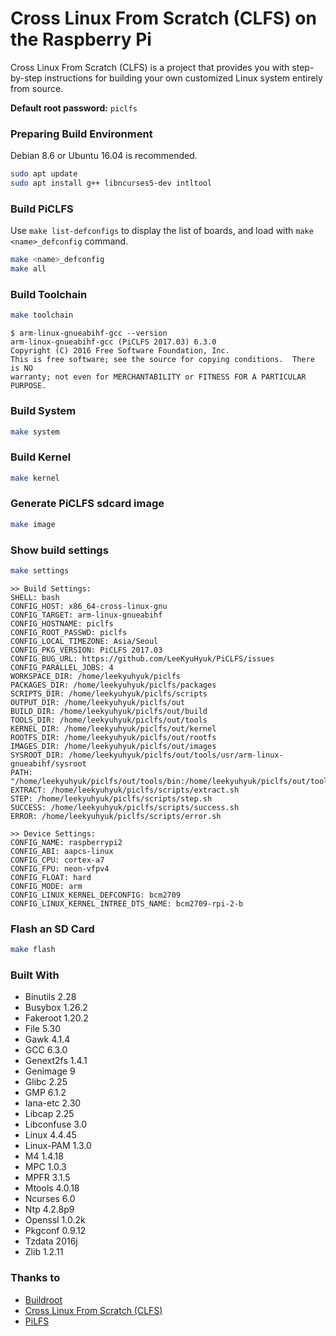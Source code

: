 # Cross Linux From Scratch (CLFS) on the Raspberry Pi

Cross Linux From Scratch (CLFS) is a project that provides you with step-by-step instructions for building your own customized Linux system entirely from source.

**Default root password:** `piclfs`

### Preparing Build Environment

Debian 8.6 or Ubuntu 16.04 is recommended.

``` bash
sudo apt update
sudo apt install g++ libncurses5-dev intltool
```

### Build PiCLFS

Use `make list-defconfigs` to display the list of boards, and load with `make <name>_defconfig` command.

``` bash
make <name>_defconfig
make all
```

### Build Toolchain

``` bash
make toolchain
```

```
$ arm-linux-gnueabihf-gcc --version
arm-linux-gnueabihf-gcc (PiCLFS 2017.03) 6.3.0
Copyright (C) 2016 Free Software Foundation, Inc.
This is free software; see the source for copying conditions.  There is NO
warranty; not even for MERCHANTABILITY or FITNESS FOR A PARTICULAR PURPOSE.
```

### Build System

``` bash
make system
```

### Build Kernel

``` bash
make kernel
```

### Generate PiCLFS sdcard image

``` bash
make image
```

### Show build settings
``` bash
make settings
```

```
>> Build Settings:
SHELL: bash
CONFIG_HOST: x86_64-cross-linux-gnu
CONFIG_TARGET: arm-linux-gnueabihf
CONFIG_HOSTNAME: piclfs
CONFIG_ROOT_PASSWD: piclfs
CONFIG_LOCAL_TIMEZONE: Asia/Seoul
CONFIG_PKG_VERSION: PiCLFS 2017.03
CONFIG_BUG_URL: https://github.com/LeeKyuHyuk/PiCLFS/issues
CONFIG_PARALLEL_JOBS: 4
WORKSPACE_DIR: /home/leekyuhyuk/piclfs
PACKAGES_DIR: /home/leekyuhyuk/piclfs/packages
SCRIPTS_DIR: /home/leekyuhyuk/piclfs/scripts
OUTPUT_DIR: /home/leekyuhyuk/piclfs/out
BUILD_DIR: /home/leekyuhyuk/piclfs/out/build
TOOLS_DIR: /home/leekyuhyuk/piclfs/out/tools
KERNEL_DIR: /home/leekyuhyuk/piclfs/out/kernel
ROOTFS_DIR: /home/leekyuhyuk/piclfs/out/rootfs
IMAGES_DIR: /home/leekyuhyuk/piclfs/out/images
SYSROOT_DIR: /home/leekyuhyuk/piclfs/out/tools/usr/arm-linux-gnueabihf/sysroot
PATH: "/home/leekyuhyuk/piclfs/out/tools/bin:/home/leekyuhyuk/piclfs/out/tools/sbin:/home/leekyuhyuk/piclfs/out/tools/usr/bin:/home/leekyuhyuk/piclfs/out/tools/usr/sbin:/home/leekyuhyuk/bin:/home/leekyuhyuk/.local/bin:/usr/local/sbin:/usr/local/bin:/usr/sbin:/usr/bin:/sbin:/bin:/usr/games:/usr/local/games:/snap/bin"
EXTRACT: /home/leekyuhyuk/piclfs/scripts/extract.sh
STEP: /home/leekyuhyuk/piclfs/scripts/step.sh
SUCCESS: /home/leekyuhyuk/piclfs/scripts/success.sh
ERROR: /home/leekyuhyuk/piclfs/scripts/error.sh

>> Device Settings:
CONFIG_NAME: raspberrypi2
CONFIG_ABI: aapcs-linux
CONFIG_CPU: cortex-a7
CONFIG_FPU: neon-vfpv4
CONFIG_FLOAT: hard
CONFIG_MODE: arm
CONFIG_LINUX_KERNEL_DEFCONFIG: bcm2709
CONFIG_LINUX_KERNEL_INTREE_DTS_NAME: bcm2709-rpi-2-b
```

### Flash an SD Card

``` bash
make flash
```

### Built With

- Binutils 2.28
- Busybox 1.26.2
- Fakeroot 1.20.2
- File 5.30
- Gawk 4.1.4
- GCC 6.3.0
- Genext2fs 1.4.1
- Genimage 9
- Glibc 2.25
- GMP 6.1.2
- Iana-etc 2.30
- Libcap 2.25
- Libconfuse 3.0
- Linux 4.4.45
- Linux-PAM 1.3.0
- M4 1.4.18
- MPC 1.0.3
- MPFR 3.1.5
- Mtools 4.0.18
- Ncurses 6.0
- Ntp 4.2.8p9
- Openssl 1.0.2k
- Pkgconf 0.9.12
- Tzdata 2016j
- Zlib 1.2.11

### Thanks to

- [Buildroot](https://buildroot.org)
- [Cross Linux From Scratch (CLFS)](http://clfs.org)
- [PiLFS](http://www.intestinate.com/pilfs/)
